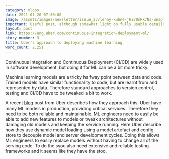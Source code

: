 ```yaml
---
category: mlops
date: 2021-07-20 07:30:00
image: /assets/images/newsletter/issue_23/lenny-kuhne-jHZ70nRk7Ns-unsplash.jpeg
important: Useful post, although somewhat light on fully usable details.
layout: post
link: https://eng.uber.com/continuous-integration-deployment-ml/
story_number: 3
title: Uber's approach to deploying machine learning
word_count: 2,251
---
```


Continuous Integration and Continuous Deployment (CI/CD) are widely used in software development, but doing it for ML can be a bit more tricky.

Machine learning models are a tricky halfway point between data and code. Trained models have similar functionality to  code, but are learnt from and represented by data. Therefore standard approaches to version control, testing and CI/CD have to be tweaked a bit to work.

A recent [blog](https://eng.uber.com/continuous-integration-deployment-ml/) post from Uber describes how they approach this. Uber have many ML models in production, providing critical services. Therefore they need to be both reliable and maintainable. ML engineers need to easily be able to add new features to models or tweak architectures without damaging old models and keeping the service running. Here Uber describe how they use dynamic model loading using a model artefact and config store to decouple model and server development cycles. Doing this allows ML engineers to easily replace models without having to change all of the serving code. To do the syou also need extensive and reliable testing frameworks and it seems like they have the stoo.
